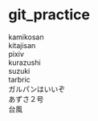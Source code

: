 # git_practice
kamikosan  
kitajisan  
pixiv  
kurazushi  
suzuki  
tarbric  
ガルパンはいいぞ  
あずさ２号  
台風  